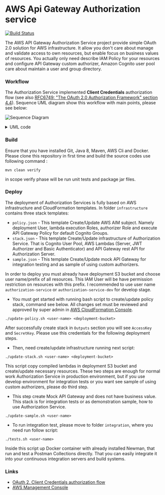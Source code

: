 # AWS Api Gateway Authorization service

[![Build Status](https://travis-ci.org/vitalibo/api-gateway-authorization-service.svg?branch=master)](https://travis-ci.org/vitalibo/api-gateway-authorization-service)

The AWS API Gateway Authorization Service project provide simple OAuth 2.0 solution for AWS infrastructure.
It allow you don't care about manage and validate access to own resources, but enable focus on business values of resources.
You actually only need describe IAM Policy for your resources and configure API Gateway custom authorizer, Amazon Cognito user pool care about maintain a user and group directory. 

### Workflow

The Authorization Service implemented **Client Credentials** authorization flow (see also [RFC6749: "The OAuth 2.0 Authorization Framework" section 4.4](https://tools.ietf.org/html/rfc6749#section-4.4)).
Sequence UML diagram show this workflow with main points, please see below:

![Sequence Diagram](http://g.gravizo.com/source/svg/sequence_diagram.puml?https://raw.githubusercontent.com/vitalibo/api-gateway-authorization-service/master/README.md)

<details> 

<summary>UML code</summary>

```
sequence_diagram.puml
@startuml
skinparam monochrome false

"Client" -> "Authorization Server": Authentication request
activate "Authorization Server"
note left
+ Request (application/json)
  {
    "grant_type": "client_credentials",
    "client_id": "<username>",
    "client_secret": "<password>"
  }
end note

"Authorization Server" -> "Authorization Server": Validate client credential\nand signed JWT

"Client" <-- "Authorization Server": Authentication response
deactivate "Authorization Server"
note right
+ Response 200 (application/json)
  {
    "access_token": "<jwt>",
    "expires_in": <timestamp>,
    "token_type": "Bearer"
  }
end note

...

"Client" -> "API Gateway": Resource request
activate "API Gateway"
note left
+ Headers
  Authorization: Bearer <jwt>
end note
"API Gateway" -> "JWT Authorizer": Authorizer request

activate "JWT Authorizer"
note left
Context + Token
end note

"JWT Authorizer" -> "JWT Authorizer": Verify JWT\nand make policy

"API Gateway" <-- "JWT Authorizer": Authorizer response
note left
Principal + Scope + Policy
end note
deactivate "JWT Authorizer"

alt failed request
"API Gateway" <-- "API Gateway": if not authorized\nor don't have permission\non resource
"Client" <-- "API Gateway": Unauthorized or Forbidden response
note right
+ Response 401 or 403 (application/json)
end note

else successful request
"API Gateway" -> "Resource": Resource request
"Resource" -> "Resource": Process\nrequest

"Client" <-- "Resource": Resource response
note left
+ Response 200 (<Media Type>)
end note
deactivate "API Gateway"
end

@endum
sequence_diagram.puml
```

</details>

### Build

Ensure that you have installed Git, Java 8, Maven, AWS Cli and Docker.  
Please clone this repository in first time and build the source codes use following command : 

```
mvn clean verify
```

in scope verify phase will be run unit tests and package jar files.

### Deploy

The deployment of Authorization Services is fully based on AWS infrastructure and CloudFormation templates.
In folder `infrastructure` contains three stack templates:

- `policy.json` - This template Create/Update AWS AIM subject. Namely deployment User, lambda execution Roles, authorizer Role and execute API Gateway Policy for default Cognito Groups.
- `stack.json` - This template Create/Update infrastructure of Authorization Service. That is Cognito User Pool, AWS Lambdas (Server, JWT Authorizer and Basic Authenticator) and API Gateway rest API for Authorization Server.
- `sample.json` - This template Create/Update mock API Gateway for integration testing and as sample of using custom authorizers.

In order to deploy you must already have deployment S3 bucket and choose user name/prefix of all resources. This IAM User will be have permission restriction on resources with this prefix. I recommended to use user name `authorization-service` or `authorization-service-dev` for develop stage.

- You must get started with running bash script to create/update policy stack, command see below. All changes set must be reviewed and approved by super admin in [AWS CloudFormation Console](https://console.aws.amazon.com/cloudformation).

```
./update-policy.sh <user-name> <deployment-bucket>
```

After successfully create stack in `Outputs` section you will see `AccessKey` and `SecretKey`. Please use this credentials for the following deployment steps.

- Then, need create/update infrastructure running next script:

```
./update-stack.sh <user-name> <deployment-bucket>
```

This script copy compiled lambdas in deployment S3 bucket and create/update necessary resources. 
These two steps are enough for normal work Authorization Service in production environment, but if you use develop environment for integration tests or you want see sample of using custom authorizers, please do third step.

- This step create Mock API Gateway and does not have business value. This stack is for integration tests or as demonstration sample, how to use Authorization Service.

```
./update-sample.sh <user-name>
```

- To run integration test, please move to folder `integration`, where you need run follow script:

```
./tests.sh <user-name>
```

Inside this script up Docker container with already installed Newman, that run and test a Postman Collections directly. That you can easily integrate it into your continuous integration servers and build systems.

### Links

- [OAuth 2. Client Credentials authorization flow](http://oauthbible.com/#oauth-2-two-legged)
- [AWS Management Console](https://console.aws.amazon.com/)
